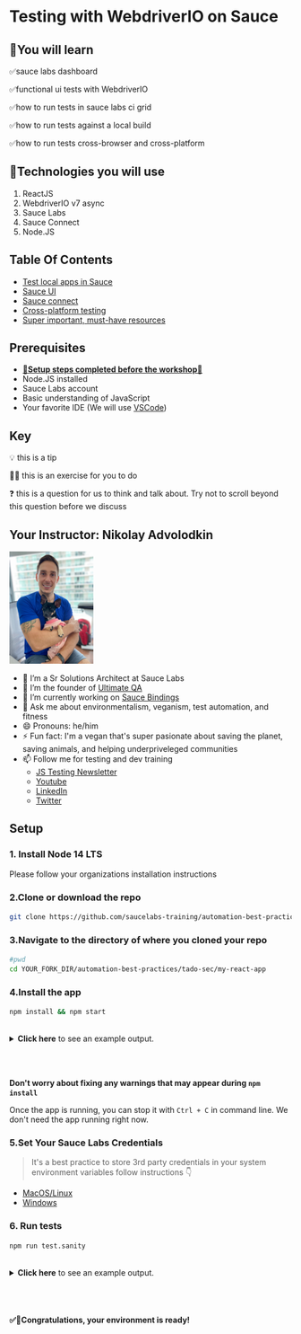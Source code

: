 # Testing with WebdriverIO on Sauce

## 🧠You will learn

✅sauce labs dashboard

✅functional ui tests with WebdriverIO

✅how to run tests in sauce labs ci grid

✅how to run tests against a local build

✅how to run tests cross-browser and cross-platform

## 🔧Technologies you will use

1. ReactJS
2. WebdriverIO v7 async
3. Sauce Labs
4. Sauce Connect
5. Node.JS

## Table Of Contents

- [Test local apps in Sauce](/my-react-app/docs/LOCAL-SAUCE-TESTS.md)
- [Sauce UI](https://accounts.saucelabs.com/am/XUI/#login/)
- [Sauce connect](https://docs.saucelabs.com/secure-connections/sauce-connect/)
- [Cross-platform testing]()
- [Super important, must-have resources]()

## Prerequisites

- **[🚨Setup steps completed before the workshop🚨](#setup)**
- Node.JS installed
- Sauce Labs account
- Basic understanding of JavaScript
- Your favorite IDE (We will use [VSCode](https://code.visualstudio.com/Download))

## Key

💡 this is a tip

🏋️‍♀️ this is an exercise for you to do

❓ this is a question for us to think and talk about. Try not to scroll beyond this question before we discuss

## Your Instructor: Nikolay Advolodkin

<img src="./../graphics/me-and-mia.jpg" alt="me" width="150"/>

- 🏢 I’m a Sr Solutions Architect at Sauce Labs
- 🔭 I’m the founder of [Ultimate QA](https://ultimateqa.com/)
- 🌱 I’m currently working on [Sauce Bindings](https://github.com/saucelabs/sauce_bindings)
- 💬 Ask me about environmentalism, veganism, test automation, and fitness
- 😄 Pronouns: he/him
- ⚡ Fun fact: I'm a vegan that's super pasionate about saving the planet, saving animals, and helping underpriveleged communities
- 📫 Follow me for testing and dev training
  - [JS Testing Newsletter](https://ultimateqa.ck.page/js-testing-tips)
  - [Youtube](https://youtube.com/ultimateqa)
  - [LinkedIn](https://www.linkedin.com/in/nikolayadvolodkin/)
  - [Twitter](https://twitter.com/Nikolay_A00)

## Setup

### 1. Install Node 14 LTS

Please follow your organizations installation instructions

### 2.Clone or download the repo

```bash
git clone https://github.com/saucelabs-training/automation-best-practices
```

### 3.Navigate to the directory of where you cloned your repo

```bash
#pwd
cd YOUR_FORK_DIR/automation-best-practices/tado-sec/my-react-app
```

### 4.Install the app

```bash
npm install && npm start
```

<br/>
<details>
  <summary>
    <strong>Click here</strong> to see an example output.
  </summary>

  <code>

    Compiled successfully!

    You can now view my-react-app in the browser.

      Local:            http://localhost:3000
      On Your Network:  http://172.20.10.2:3000

    Note that the development build is not optimized.
    To create a production build, use npm run build.

  </code>
</details>

<br/><br/>

**Don't worry about fixing any warnings that may appear during `npm install`**

Once the app is running, you can stop it with `Ctrl + C` in command line. We don't need the app running right now.

### 5.Set Your Sauce Labs Credentials

> It's a best practice to store 3rd party credentials in your
> system environment variables follow instructions 👇

- [MacOS/Linux](https://docs.saucelabs.com/basics/environment-variables/#setting-up-environment-variables-on-macos-and-linux-systems)
- [Windows](https://docs.saucelabs.com/basics/environment-variables/#setting-up-environment-variables-on-windows-systems)

### 6. Run tests

```bash
npm run test.sanity
```

<br/>
<details>
  <summary>
    <strong>Click here</strong> to see an example output.
  </summary>

  <code>

    wdio run test/configs/wdio.sanity.conf.js

    Execution of 1 workers started at 2022-01-28T19:20:01.341Z

    [0-0] RUNNING in chrome - /test/specs/sanity.spec.js
    [0-0] PASSED in chrome - /test/specs/sanity.spec.js

  </code>
</details>

<br/><br/>

#### ✅👏Congratulations, your environment is ready!
